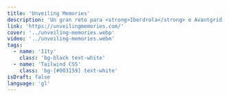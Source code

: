 ```yaml
---
title: 'Unveiling Memories'
description: 'Un gran reto para <strong>Iberdrola</strong> e Avantgrid no que tivemos que trasladar moito contido histórico de distintas publicacións editoriais. Deseño web, "branding" e desenvolvemento.'
link: 'https://unveilingmemories.com/'
cover: '../unveiling-memories.webp'
video: '../unveiling-memories.webm'
tags:
  - name: '11ty'
    class: 'bg-black text-white'
  - name: 'Tailwind CSS'
    class: 'bg-[#003159] text-white'
isDraft: false
language: 'gl'
---
```

